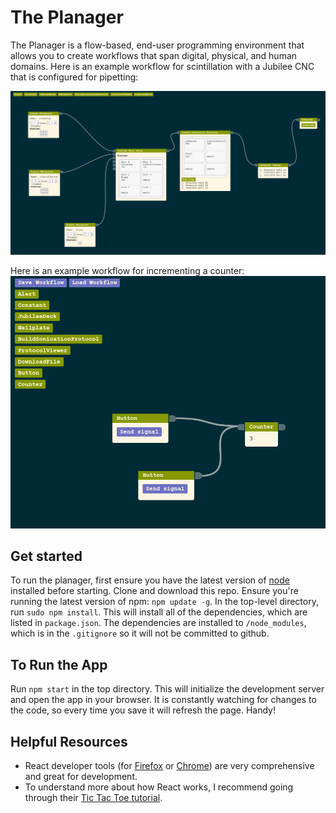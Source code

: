 # The Planager

The Planager is a flow-based, end-user programming environment that allows you
to create workflows that span digital, physical, and human domains. Here is an
example workflow for scintillation with a Jubilee CNC that is configured for
pipetting:

![](docs/evolution/2020_12_4.png)

Here is an example workflow for incrementing a counter:
![](docs/evolution/2020_12_14.png)


## Get started

To run the planager, first ensure you have the latest version of
[node](https://nodejs.org/en/) installed before starting. Clone and download
this repo. Ensure you're running the latest version of npm: `npm update -g`. In
the top-level directory, run `sudo npm install`. This will install all of the
dependencies, which are listed in `package.json`. The dependencies are installed
to `/node_modules`, which is in the `.gitignore` so it will not be committed to
github.

## To Run the App

Run `npm start` in the top directory. This will initialize the development
server and open the app in your browser. It is constantly watching for changes
to the code, so every time you save it will refresh the page. Handy!

## Helpful Resources

- React developer tools (for
  [Firefox](https://addons.mozilla.org/en-US/firefox/addon/react-devtools/) or
  [Chrome](https://chrome.google.com/webstore/detail/react-developer-tools/fmkadmapgofadopljbjfkapdkoienihi))
  are very comprehensive and great for development.
- To understand more about how React works, I recommend going through their
  [Tic Tac Toe tutorial](https://reactjs.org/tutorial/tutorial.html).
